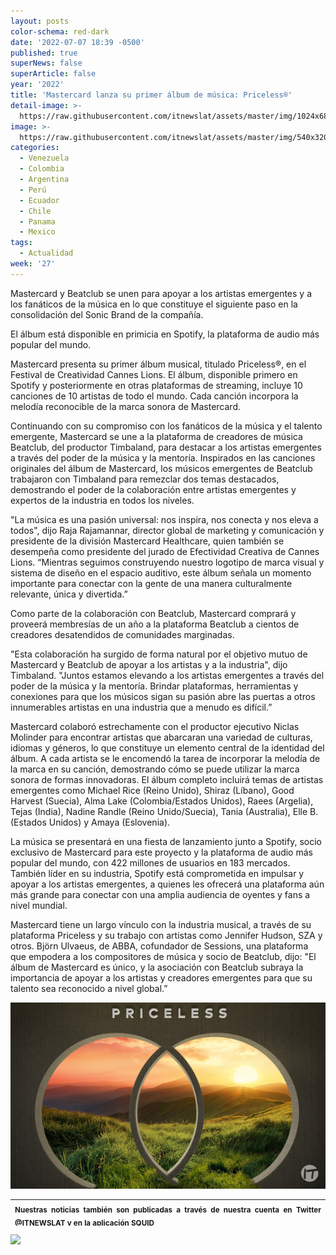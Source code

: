 ```yaml
---
layout: posts
color-schema: red-dark
date: '2022-07-07 18:39 -0500'
published: true
superNews: false
superArticle: false
year: '2022'
title: 'Mastercard lanza su primer álbum de música: Priceless®'
detail-image: >-
  https://raw.githubusercontent.com/itnewslat/assets/master/img/1024x680/priceless-g.jpg
image: >-
  https://raw.githubusercontent.com/itnewslat/assets/master/img/540x320/priceless-p.jpg
categories:
  - Venezuela
  - Colombia
  - Argentina
  - Perú
  - Ecuador
  - Chile
  - Panama
  - Mexico
tags:
  - Actualidad
week: '27'
---
```

Mastercard y Beatclub se unen para apoyar a los artistas emergentes y a los fanáticos de la música en lo que constituye el siguiente paso en la consolidación del Sonic Brand de la compañía.

El álbum está disponible en primicia en Spotify, la plataforma de audio más popular del mundo.

Mastercard presenta su primer álbum musical, titulado Priceless®, en el Festival de Creatividad Cannes Lions. El álbum, disponible primero en Spotify y posteriormente en otras plataformas de streaming, incluye 10 canciones de 10 artistas de todo el mundo. Cada canción incorpora la melodía reconocible de la marca sonora de Mastercard.

Continuando con su compromiso con los fanáticos de la música y el talento emergente, Mastercard se une a la plataforma de creadores de música Beatclub, del productor Timbaland, para destacar a los artistas emergentes a través del poder de la música y la mentoría. Inspirados en las canciones originales del álbum de Mastercard, los músicos emergentes de Beatclub trabajaron con Timbaland para remezclar dos temas destacados, demostrando el poder de la colaboración entre artistas emergentes y expertos de la industria en todos los niveles.

"La música es una pasión universal: nos inspira, nos conecta y nos eleva a todos", dijo Raja Rajamannar, director global de marketing y comunicación y presidente de la división Mastercard Healthcare, quien también se desempeña como presidente del jurado de Efectividad Creativa de Cannes Lions. “Mientras seguimos construyendo nuestro logotipo de marca visual y sistema de diseño en el espacio auditivo, este álbum señala un momento importante para conectar con la gente de una manera culturalmente relevante, única y divertida.”

Como parte de la colaboración con Beatclub, Mastercard comprará y proveerá membresías de un año a la plataforma Beatclub a cientos de creadores desatendidos de comunidades marginadas.

"Esta colaboración ha surgido de forma natural por el objetivo mutuo de Mastercard y Beatclub de apoyar a los artistas y a la industria", dijo Timbaland. "Juntos estamos elevando a los artistas emergentes a través del poder de la música y la mentoría. Brindar plataformas, herramientas y conexiones para que los músicos sigan su pasión abre las puertas a otros innumerables artistas en una industria que a menudo es difícil.”

Mastercard colaboró estrechamente con el productor ejecutivo Niclas Molinder para encontrar artistas que abarcaran una variedad de culturas, idiomas y géneros, lo que constituye un elemento central de la identidad del álbum. A cada artista se le encomendó la tarea de incorporar la melodía de la marca en su canción, demostrando cómo se puede utilizar la marca sonora de formas innovadoras. El álbum completo incluirá temas de artistas emergentes como Michael Rice (Reino Unido), Shiraz (Líbano), Good Harvest (Suecia), Alma Lake (Colombia/Estados Unidos), Raees (Argelia), Tejas (India), Nadine Randle (Reino Unido/Suecia), Tania (Australia), Elle B. (Estados Unidos) y Amaya (Eslovenia).

La música se presentará en una fiesta de lanzamiento junto a Spotify, socio exclusivo de Mastercard para este proyecto y la plataforma de audio más popular del mundo, con 422 millones de usuarios en 183 mercados. También líder en su industria, Spotify está comprometida en impulsar y apoyar a los artistas emergentes, a quienes les ofrecerá una plataforma aún más grande para conectar con una amplia audiencia de oyentes y fans a nivel mundial.

Mastercard tiene un largo vínculo con la industria musical, a través de su plataforma Priceless y su trabajo con artistas como Jennifer Hudson, SZA y otros. Björn Ulvaeus, de ABBA, cofundador de Sessions, una plataforma que empodera a los compositores de música y socio de Beatclub, dijo: "El álbum de Mastercard es único, y la asociación con Beatclub subraya la importancia de apoyar a los artistas y creadores emergentes para que su talento sea reconocido a nivel global.”

![](https://raw.githubusercontent.com/itnewslat/assets/master/img/540x320/priceless-p.jpg)

<table style="height: 42px;" width="569">
<tbody>
<tr>
<td style="text-align: justify;"><sub><strong>Nuestras noticias también son publicadas a través de nuestra cuenta en Twitter <a href="https://twitter.com/itnewslat?lang=es">@ITNEWSLAT</a> y en la aplicación <a href="https://squidapp.co/en/">SQUID</a></strong></sub></td>
</tr>
</tbody>
</table>

<img src="https://tracker.metricool.com/c3po.jpg?hash=56f88a41e39ab42c063cc51676587a04"/>